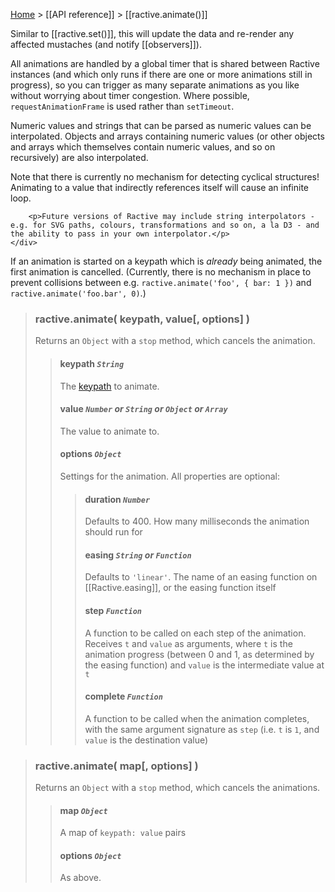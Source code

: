 [Home](ractive-js-documentation) > [[API reference]] > [[ractive.animate()]]

Similar to [[ractive.set()]], this will update the data and re-render any affected mustaches (and notify [[observers]]).

All animations are handled by a global timer that is shared between Ractive instances (and which only runs if there are one or more animations still in progress), so you can trigger as many separate animations as you like without worrying about timer congestion. Where possible, `requestAnimationFrame` is used rather than `setTimeout`.

Numeric values and strings that can be parsed as numeric values can be interpolated. Objects and arrays containing numeric values (or other objects and arrays which themselves contain numeric values, and so on recursively) are also interpolated.

<aside>
    <div class='aside-inner'>
        <p>Note that there is currently no mechanism for detecting cyclical structures! Animating to a value that indirectly references itself will cause an infinite loop.</p>

        <p>Future versions of Ractive may include string interpolators - e.g. for SVG paths, colours, transformations and so on, a la D3 - and the ability to pass in your own interpolator.</p>
    </div>
</aside>

If an animation is started on a keypath which is *already* being animated, the first animation is cancelled. (Currently, there is no mechanism in place to prevent collisions between e.g. `ractive.animate('foo', { bar: 1 })` and `ractive.animate('foo.bar', 0)`.)


> ### ractive.animate( keypath, value[, options] )
> Returns an `Object` with a `stop` method, which cancels the animation.
> > #### **keypath** *`String`*
> > The [keypath](keypaths) to animate.
> > #### **value** *`Number` or `String` or `Object` or `Array`*
> > The value to animate to.
> > #### options *`Object`*
> > Settings for the animation. All properties are optional:
> > > #### duration *`Number`*
> > > Defaults to 400. How many milliseconds the animation should run for
> > > #### easing *`String` or `Function`*
> > > Defaults to `'linear'`. The name of an easing function on [[Ractive.easing]], or the easing function itself
> > > #### step *`Function`*
> > > A function to be called on each step of the animation. Receives `t` and `value` as arguments, where `t` is the animation progress (between 0 and 1, as determined by the easing function) and `value` is the intermediate value at `t`
> > > #### complete *`Function`*
> > > A function to be called when the animation completes, with the same argument signature as `step` (i.e. `t` is `1`, and `value` is the destination value)


> ### ractive.animate( map[, options] )
> Returns an `Object` with a `stop` method, which cancels the animations.
> > #### **map** *`Object`*
> > A map of `keypath: value` pairs
> > #### options *`Object`*
> > As above.
